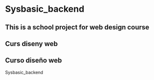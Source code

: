 Sysbasic_backend
================
This is a school project for web design course
---- 
Curs diseny web
----
Curso diseño web
----

Sysbasic_backend
